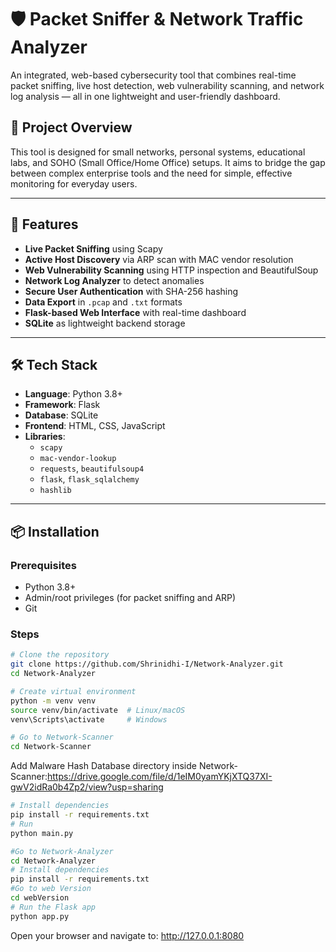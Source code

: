 # 🛡️ Packet Sniffer & Network Traffic Analyzer

An integrated, web-based cybersecurity tool that combines real-time packet sniffing, live host detection, web vulnerability scanning, and network log analysis — all in one lightweight and user-friendly dashboard.

## 📌 Project Overview

This tool is designed for small networks, personal systems, educational labs, and SOHO (Small Office/Home Office) setups. It aims to bridge the gap between complex enterprise tools and the need for simple, effective monitoring for everyday users.

---

## 🚀 Features

- **Live Packet Sniffing** using Scapy
- **Active Host Discovery** via ARP scan with MAC vendor resolution
- **Web Vulnerability Scanning** using HTTP inspection and BeautifulSoup
- **Network Log Analyzer** to detect anomalies
- **Secure User Authentication** with SHA-256 hashing
- **Data Export** in `.pcap` and `.txt` formats
- **Flask-based Web Interface** with real-time dashboard
- **SQLite** as lightweight backend storage

---

## 🛠️ Tech Stack

- **Language**: Python 3.8+
- **Framework**: Flask
- **Database**: SQLite
- **Frontend**: HTML, CSS, JavaScript
- **Libraries**:
  - `scapy`
  - `mac-vendor-lookup`
  - `requests`, `beautifulsoup4`
  - `flask`, `flask_sqlalchemy`
  - `hashlib`

---

## 📦 Installation

### Prerequisites

- Python 3.8+
- Admin/root privileges (for packet sniffing and ARP)
- Git

### Steps

```bash
# Clone the repository
git clone https://github.com/Shrinidhi-I/Network-Analyzer.git
cd Network-Analyzer

# Create virtual environment
python -m venv venv
source venv/bin/activate  # Linux/macOS
venv\Scripts\activate     # Windows

# Go to Network-Scanner
cd Network-Scanner
```
Add Malware Hash Database directory inside Network-Scanner:https://drive.google.com/file/d/1eIM0yamYKjXTQ37XI-gwV2idRa0b4Zp2/view?usp=sharing
```bash
# Install dependencies
pip install -r requirements.txt
# Run
python main.py
```
```bash
#Go to Network-Analyzer
cd Network-Analyzer
# Install dependencies
pip install -r requirements.txt
#Go to web Version
cd webVersion
# Run the Flask app
python app.py 
```
Open your browser and navigate to: http://127.0.0.1:8080
